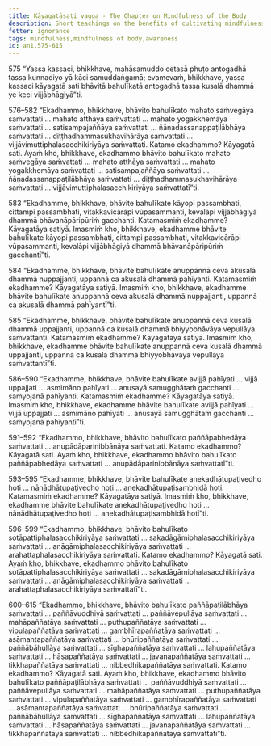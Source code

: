 ```yaml
---
title: Kāyagatāsati vagga - The Chapter on Mindfulness of the Body
description: Short teachings on the benefits of cultivating mindfulness of the body
fetter: ignorance
tags: mindfulness,mindfulness of body,awareness
id: an1.575-615
---
```


575
“Yassa kassaci, bhikkhave, mahāsamuddo cetasā phuṭo antogadhā tassa kunnadiyo yā kāci samuddaṅgamā; evamevaṁ, bhikkhave, yassa kassaci kāyagatā sati bhāvitā bahulīkatā antogadhā tassa kusalā dhammā ye keci vijjābhāgiyā”ti.

576–582
“Ekadhammo, bhikkhave, bhāvito bahulīkato mahato saṁvegāya saṁvattati … mahato atthāya saṁvattati … mahato yogakkhemāya saṁvattati … satisampajaññāya saṁvattati … ñāṇadassanappaṭilābhāya saṁvattati … diṭṭhadhammasukhavihārāya saṁvattati … vijjāvimuttiphalasacchikiriyāya saṁvattati. Katamo ekadhammo? Kāyagatā sati. Ayaṁ kho, bhikkhave, ekadhammo bhāvito bahulīkato mahato saṁvegāya saṁvattati … mahato atthāya saṁvattati … mahato yogakkhemāya saṁvattati … satisampajaññāya saṁvattati … ñāṇadassanappaṭilābhāya saṁvattati … diṭṭhadhammasukhavihārāya saṁvattati … vijjāvimuttiphalasacchikiriyāya saṁvattatī”ti.

583
“Ekadhamme, bhikkhave, bhāvite bahulīkate kāyopi passambhati, cittampi passambhati, vitakkavicārāpi vūpasammanti, kevalāpi vijjābhāgiyā dhammā bhāvanāpāripūriṁ gacchanti. Katamasmiṁ ekadhamme? Kāyagatāya satiyā. Imasmiṁ kho, bhikkhave, ekadhamme bhāvite bahulīkate kāyopi passambhati, cittampi passambhati, vitakkavicārāpi vūpasammanti, kevalāpi vijjābhāgiyā dhammā bhāvanāpāripūriṁ gacchantī”ti.

584
“Ekadhamme, bhikkhave, bhāvite bahulīkate anuppannā ceva akusalā dhammā nuppajjanti, uppannā ca akusalā dhammā pahīyanti. Katamasmiṁ ekadhamme? Kāyagatāya satiyā. Imasmiṁ kho, bhikkhave, ekadhamme bhāvite bahulīkate anuppannā ceva akusalā dhammā nuppajjanti, uppannā ca akusalā dhammā pahīyantī”ti.

585
“Ekadhamme, bhikkhave, bhāvite bahulīkate anuppannā ceva kusalā dhammā uppajjanti, uppannā ca kusalā dhammā bhiyyobhāvāya vepullāya saṁvattanti. Katamasmiṁ ekadhamme? Kāyagatāya satiyā. Imasmiṁ kho, bhikkhave, ekadhamme bhāvite bahulīkate anuppannā ceva kusalā dhammā uppajjanti, uppannā ca kusalā dhammā bhiyyobhāvāya vepullāya saṁvattantī”ti.

586–590
“Ekadhamme, bhikkhave, bhāvite bahulīkate avijjā pahīyati … vijjā uppajjati … asmimāno pahīyati … anusayā samugghātaṁ gacchanti … saṁyojanā pahīyanti. Katamasmiṁ ekadhamme? Kāyagatāya satiyā. Imasmiṁ kho, bhikkhave, ekadhamme bhāvite bahulīkate avijjā pahīyati … vijjā uppajjati … asmimāno pahīyati … anusayā samugghātaṁ gacchanti … saṁyojanā pahīyantī”ti.

591–592
“Ekadhammo, bhikkhave, bhāvito bahulīkato paññāpabhedāya saṁvattati … anupādāparinibbānāya saṁvattati. Katamo ekadhammo? Kāyagatā sati. Ayaṁ kho, bhikkhave, ekadhammo bhāvito bahulīkato paññāpabhedāya saṁvattati … anupādāparinibbānāya saṁvattatī”ti.

593–595
“Ekadhamme, bhikkhave, bhāvite bahulīkate anekadhātupaṭivedho hoti … nānādhātupaṭivedho hoti … anekadhātupaṭisambhidā hoti. Katamasmiṁ ekadhamme? Kāyagatāya satiyā. Imasmiṁ kho, bhikkhave, ekadhamme bhāvite bahulīkate anekadhātupaṭivedho hoti … nānādhātupaṭivedho hoti … anekadhātupaṭisambhidā hotī”ti.

596–599
“Ekadhammo, bhikkhave, bhāvito bahulīkato sotāpattiphalasacchikiriyāya saṁvattati … sakadāgāmiphalasacchikiriyāya saṁvattati … anāgāmiphalasacchikiriyāya saṁvattati … arahattaphalasacchikiriyāya saṁvattati. Katamo ekadhammo? Kāyagatā sati. Ayaṁ kho, bhikkhave, ekadhammo bhāvito bahulīkato sotāpattiphalasacchikiriyāya saṁvattati … sakadāgāmiphalasacchikiriyāya saṁvattati … anāgāmiphalasacchikiriyāya saṁvattati … arahattaphalasacchikiriyāya saṁvattatī”ti.

600–615
“Ekadhammo, bhikkhave, bhāvito bahulīkato paññāpaṭilābhāya saṁvattati … paññāvuddhiyā saṁvattati … paññāvepullāya saṁvattati … mahāpaññatāya saṁvattati … puthupaññatāya saṁvattati … vipulapaññatāya saṁvattati … gambhīrapaññatāya saṁvattati … asāmantapaññatāya saṁvattati … bhūripaññatāya saṁvattati … paññābāhullāya saṁvattati … sīghapaññatāya saṁvattati … lahupaññatāya saṁvattati … hāsapaññatāya saṁvattati … javanapaññatāya saṁvattati … tikkhapaññatāya saṁvattati … nibbedhikapaññatāya saṁvattati. Katamo ekadhammo? Kāyagatā sati. Ayaṁ kho, bhikkhave, ekadhammo bhāvito bahulīkato paññāpaṭilābhāya saṁvattati … paññāvuddhiyā saṁvattati … paññāvepullāya saṁvattati … mahāpaññatāya saṁvattati … puthupaññatāya saṁvattati … vipulapaññatāya saṁvattati … gambhīrapaññatāya saṁvattati … asāmantapaññatāya saṁvattati … bhūripaññatāya saṁvattati … paññābāhullāya saṁvattati … sīghapaññatāya saṁvattati … lahupaññatāya saṁvattati … hāsapaññatāya saṁvattati … javanapaññatāya saṁvattati … tikkhapaññatāya saṁvattati … nibbedhikapaññatāya saṁvattatī”ti.
